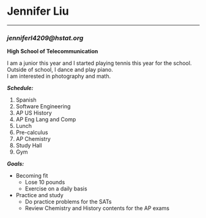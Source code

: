 # Jennifer Liu  
---
### _jenniferl4209@hstat.org_
**High School of Telecommunication**  

I am a junior this year and I started playing tennis this year for the school.
Outside of school, I dance and play piano.   
I am interested in photography and math.   


**_Schedule:_**  
1. Spanish
2. Software Engineering
3. AP US History
4. AP Eng Lang and Comp
5. Lunch
6. Pre-calculus
7. AP Chemistry
8. Study Hall
9. Gym

**_Goals:_**
* Becoming fit
    * Lose 10 pounds
    * Exercise on a daily basis
* Practice and study
    * Do practice problems for the SATs
    * Review Chemistry and History contents for the AP exams
    
